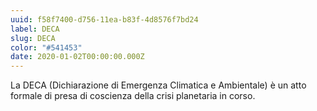 ```yaml
---
uuid: f58f7400-d756-11ea-b83f-4d8576f7bd24
label: DECA
slug: DECA
color: "#541453"
date: 2020-01-02T00:00:00.000Z
---
```


La DECA (Dichiarazione di Emergenza Climatica e Ambientale) è un atto formale di presa di coscienza della crisi planetaria in corso.
